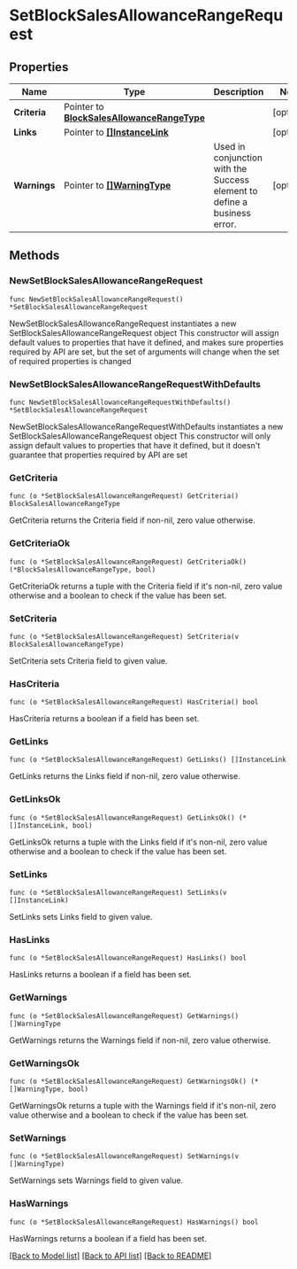 # SetBlockSalesAllowanceRangeRequest

## Properties

Name | Type | Description | Notes
------------ | ------------- | ------------- | -------------
**Criteria** | Pointer to [**BlockSalesAllowanceRangeType**](BlockSalesAllowanceRangeType.md) |  | [optional] 
**Links** | Pointer to [**[]InstanceLink**](InstanceLink.md) |  | [optional] 
**Warnings** | Pointer to [**[]WarningType**](WarningType.md) | Used in conjunction with the Success element to define a business error. | [optional] 

## Methods

### NewSetBlockSalesAllowanceRangeRequest

`func NewSetBlockSalesAllowanceRangeRequest() *SetBlockSalesAllowanceRangeRequest`

NewSetBlockSalesAllowanceRangeRequest instantiates a new SetBlockSalesAllowanceRangeRequest object
This constructor will assign default values to properties that have it defined,
and makes sure properties required by API are set, but the set of arguments
will change when the set of required properties is changed

### NewSetBlockSalesAllowanceRangeRequestWithDefaults

`func NewSetBlockSalesAllowanceRangeRequestWithDefaults() *SetBlockSalesAllowanceRangeRequest`

NewSetBlockSalesAllowanceRangeRequestWithDefaults instantiates a new SetBlockSalesAllowanceRangeRequest object
This constructor will only assign default values to properties that have it defined,
but it doesn't guarantee that properties required by API are set

### GetCriteria

`func (o *SetBlockSalesAllowanceRangeRequest) GetCriteria() BlockSalesAllowanceRangeType`

GetCriteria returns the Criteria field if non-nil, zero value otherwise.

### GetCriteriaOk

`func (o *SetBlockSalesAllowanceRangeRequest) GetCriteriaOk() (*BlockSalesAllowanceRangeType, bool)`

GetCriteriaOk returns a tuple with the Criteria field if it's non-nil, zero value otherwise
and a boolean to check if the value has been set.

### SetCriteria

`func (o *SetBlockSalesAllowanceRangeRequest) SetCriteria(v BlockSalesAllowanceRangeType)`

SetCriteria sets Criteria field to given value.

### HasCriteria

`func (o *SetBlockSalesAllowanceRangeRequest) HasCriteria() bool`

HasCriteria returns a boolean if a field has been set.

### GetLinks

`func (o *SetBlockSalesAllowanceRangeRequest) GetLinks() []InstanceLink`

GetLinks returns the Links field if non-nil, zero value otherwise.

### GetLinksOk

`func (o *SetBlockSalesAllowanceRangeRequest) GetLinksOk() (*[]InstanceLink, bool)`

GetLinksOk returns a tuple with the Links field if it's non-nil, zero value otherwise
and a boolean to check if the value has been set.

### SetLinks

`func (o *SetBlockSalesAllowanceRangeRequest) SetLinks(v []InstanceLink)`

SetLinks sets Links field to given value.

### HasLinks

`func (o *SetBlockSalesAllowanceRangeRequest) HasLinks() bool`

HasLinks returns a boolean if a field has been set.

### GetWarnings

`func (o *SetBlockSalesAllowanceRangeRequest) GetWarnings() []WarningType`

GetWarnings returns the Warnings field if non-nil, zero value otherwise.

### GetWarningsOk

`func (o *SetBlockSalesAllowanceRangeRequest) GetWarningsOk() (*[]WarningType, bool)`

GetWarningsOk returns a tuple with the Warnings field if it's non-nil, zero value otherwise
and a boolean to check if the value has been set.

### SetWarnings

`func (o *SetBlockSalesAllowanceRangeRequest) SetWarnings(v []WarningType)`

SetWarnings sets Warnings field to given value.

### HasWarnings

`func (o *SetBlockSalesAllowanceRangeRequest) HasWarnings() bool`

HasWarnings returns a boolean if a field has been set.


[[Back to Model list]](../README.md#documentation-for-models) [[Back to API list]](../README.md#documentation-for-api-endpoints) [[Back to README]](../README.md)


